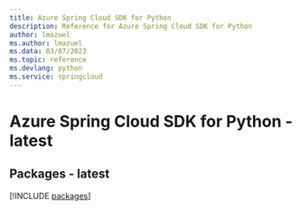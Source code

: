 ```yaml
---
title: Azure Spring Cloud SDK for Python
description: Reference for Azure Spring Cloud SDK for Python
author: lmazuel
ms.author: lmazuel
ms.data: 03/07/2023
ms.topic: reference
ms.devlang: python
ms.service: springcloud
---
```

# Azure Spring Cloud SDK for Python - latest
## Packages - latest
[!INCLUDE [packages](spring-cloud-index.md)]